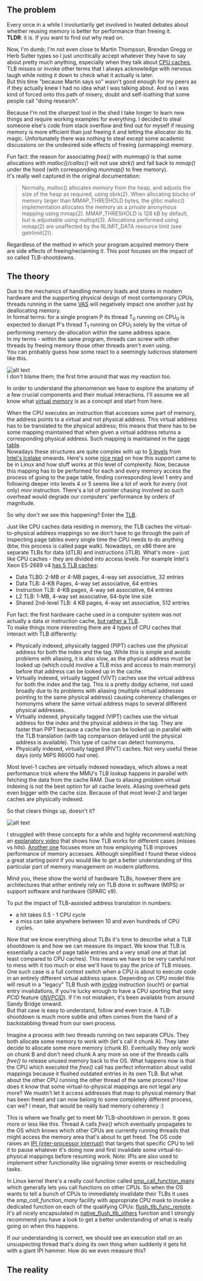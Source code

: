 ## The problem

Every once in a while I involuntarily get involved in heated debates about whether reusing memory is better for performance than freeing it.  
**TLDR**: it is. If you want to find out why read on.

Now, I'm dumb; I'm not even close to Martin Thompson, Brendan Gregg or Herb Sutter types so I just uncritically accept whatever they have to say about pretty much anything, especially when they talk about [CPU caches](https://en.wikipedia.org/wiki/CPU_cache), TLB misses or invoke other terms that I always acknowledge with nervous laugh while noting it down to check what it actually is later.  
But this time "because Martin says so" wasn't good enough for my peers as if they actually knew I had no idea what I was talking about.
And so I was kind of forced onto this path of misery, doubt and self-loathing that some people call "doing research".

Because I'm not the sharpest tool in the shed I take longer to learn new things and require working examples for everything. 
I decided to steal someone else's code from stack overflow and find out for myself if reusing memory is more efficient than just freeing it and letting the allocator do its magic.
Unfortunately there was nothing to steal except some academic discussions on the undesired side effects of freeing (unmapping) memory.

Fun fact: the reason for associating _free()_ with _munmap()_ is that some allocations with _malloc()/calloc()_ will not use _sbrk()_ and fall back to _mmap()_ under the hood (with corresponding _munmap()_ to free memory).  
It's really well captured in the original documentation:

> Normally, malloc() allocates memory from the heap, and adjusts the size of the heap as required, using sbrk(2). When allocating blocks of memory larger than MMAP_THRESHOLD bytes, the glibc malloc() implementation allocates the memory as a private anonymous mapping using mmap(2). MMAP_THRESHOLD is 128 kB by default, but is adjustable using mallopt(3). Allocations performed using mmap(2) are unaffected by the RLIMIT_DATA resource limit (see getrlimit(2)).

Regardless of the method in which your program acquired memory there are side effects of freeing/reclaiming it.
This post focuses on the impact of so called TLB-shootdowns.


## The theory

Due to the mechanics of handling memory loads and stores in modern hardware and the supporting physical design of most contemporary CPUs, threads running in the same [VAS](https://en.wikipedia.org/wiki/Virtual_address_space) will negatively impact one another just by deallocating memory.  
In formal terms: for a single program P its thread T<sub>0</sub> running on CPU<sub>0</sub> is expected to disrupt P's thread T<sub>1</sub> running on CPU<sub>1</sub> solely by the virtue of performing memory de-allocation within the same address space.  
In my terms - within the same program, threads can screw with other threads by freeing memory those other threads aren't even using.  
You can probably guess how some react to a seemingly ludicrous statement like this.

![alt text](img/tenor.gif "")  
I don't blame them; the first time around  that was my reaction too.

In order to understand the phenomenon we have to explore the anatomy of a few crucial components and their mutual interactions.
I'll assume we all know what [virtual memory](https://en.wikipedia.org/wiki/Virtual_memory) is as a concept and start from here.
  
When the CPU executes an instruction that accesses some part of memory, the address points to a virtual and not physical address.
This virtual address has to be translated to the physical address; this means that there has to be some mapping maintained that when given a virtual address returns a corresponding physical address.
Such mapping is maintained in the [page table](https://en.wikipedia.org/wiki/Page_table).  
Nowadays these structures are quite complex with up to [5 levels](https://en.wikipedia.org/wiki/Intel_5-level_paging) from [Intel's Icelake](https://en.wikipedia.org/wiki/Ice_Lake_(microprocessor)) onwards.
Here's some [nice read](https://lwn.net/Articles/717293/) on how this support came to be in Linux and how stuff works at this level of complexity.
Now, because this mapping has to be performed for each and every memory access the process of going to the page table, finding corresponding level 1 entry and following deeper into levels 4 or 5 seems like a lot of work for every (not only) _mov_ instruction.
There's a lot of pointer chasing involved so such overhead would degrade our computers' performance by orders of magnitude.  

So why don't we see this happening? Enter the [TLB](https://en.wikipedia.org/wiki/Translation_lookaside_buffer).

Just like CPU caches data residing in memory, the TLB caches the virtual-to-physical address mappings so we don't have to go through the pain of inspecting page tables every single time the CPU needs to do anything (btw, this process is called page walk).
Nowadays, on x86 there are separate TLBs for data (dTLB) and instructions (iTLB). What's more - just like CPU caches - they are divided into access levels.
For example Intel's Xeon E5-2689 v4 [has 5 TLB caches](http://www.cpu-world.com/CPUs/Xeon/Intel-Xeon%20E5-2689.html):
* Data TLB0: 2-MB or 4-MB pages, 4-way set associative, 32 entries
* Data TLB: 4-KB Pages, 4-way set associative, 64 entries
* Instruction TLB: 4-KB pages, 4-way set associative, 64 entries
* L2 TLB: 1-MB, 4-way set associative, 64-byte line size
* Shared 2nd-level TLB: 4 KB pages, 4-way set associative, 512 entries 

Fun fact: the first hardware cache used in a computer system was not actually a data or instruction cache, [but rather a TLB](http://www.chilton-computing.org.uk/acl/technology/atlas/p019.htm).  
To make things more interesting there are 4 types of CPU caches that interact with TLB differently:
* Physically indexed, physically tagged (PIPT) caches use the physical address for both the index and the tag. While this is simple and avoids problems with aliasing, it is also slow, as the physical address must be looked up (which could involve a TLB miss and access to main memory) before that address can be looked up in the cache.
* Virtually indexed, virtually tagged (VIVT) caches use the virtual address for both the index and the tag. This is a pretty dodgy scheme, not used broadly due to its problems with aliasing (multiple virtual addresses pointing to the same physical address) causing coherency challenges or homonyms where the same virtual address maps to several different physical addresses. 
* Virtually indexed, physically tagged (VIPT) caches use the virtual address for the index and the physical address in the tag. They are faster than PIPT because a cache line can be looked up in parallel with the TLB translation (with tag comparison delayed until the physical address is available). This type of cache can detect homonyms.
* Physically indexed, virtually tagged (PIVT) caches. Not very useful these days (only MIPS R6000 had one).

Most level-1 caches are virtually indexed nowadays, which allows a neat performance trick where the MMU's TLB lookup happens in parallel with fetching the data from the cache RAM.
Due to aliasing problem virtual indexing is not the best option for all cache levels. Aliasing overhead gets even bigger with the cache size. Because of that most level-2 and larger caches are physically indexed.

So that clears things up, doesn't it?

![alt text](img/dafuq.jpg "")  

I struggled with these concepts for a while and highly recommend watching an [explanatory video](https://www.youtube.com/watch?v=95QpHJX55bM) that shows how TLB works for different cases (misses vs hits). [Another one](https://www.youtube.com/watch?v=uyrSn3qbZ8U&t=191s) focuses more on how employing TLB improves performance of memory accesses. 
Although simplified I found these videos a great starting point if you would like to get a better understanding of this particular part of memory management on modern platforms.    

Mind you, these show the world of hardware TLBs, however there are architectures that either entirely rely on TLB done in software (MIPS) or support software and hardware (SPARC v9).
  
To put the impact of TLB-assisted address translation in numbers: 
- a hit takes 0.5 - 1 CPU cycle
- a miss can take anywhere between 10 and even hundreds of CPU cycles. 

Now that we know everything about TLBs it's time to describe what a TLB shootdown is and how we can measure its impact.
We know that TLB is essentially a cache of page table entries and a very small one at that (at least compared to CPU caches). This means we have to be very careful not to mess with it too much or else we'll have to pay the price of TLB misses.
One such case is a full context switch when a CPU is about to execute code in an entirely different virtual address space. Depending on CPU model this will result in a "legacy" TLB flush with [_invlpg_](https://www.felixcloutier.com/x86/invlpg) instruction (ouch!) or partial entry invalidations, if you're lucky enough to have a CPU sporting that sexy _PCID_ feature ([_INVPCID_](https://www.felixcloutier.com/x86/invpcid)). If I'm not mistaken, it's been available from around Sandy Bridge onward.     
But that case is easy to understand, follow and even trace. A TLB-shootdown is much more subtle and often comes from the hand of a backstabbing thread from our own process.

Imagine a process with two threads running on two separate CPUs. They both allocate some memory to work with (let's call it chunk A). They later decide to allocate some more memory (chunk B). Eventually they only work on chunk B and don't need chunk A any more so one of the threads calls _free()_ to release unused memory back to the OS.
What happens now is that the CPU which executed the _free()_ call has perfect information about valid mappings because it flushed outdated entries in its own TLB. But what about the other CPU running the other thread of the same process?
How does it know that some virtual-to-physical mappings are not legal any more? We mustn't let it access addresses that map to physical memory that has been freed and can now belong to some completely different process, can we? I mean, that would be really bad memory coherency :)  

This is where we finally get to meet Mr TLB-shootdown in person. 
It goes more or less like this. Thread A calls _free()_ which eventually propagates to the OS which knows which other CPUs are currently running threads that might access the memory area that's about to get freed. The OS code raises an [IPI (inter-processor interrupt)](https://en.wikipedia.org/wiki/Inter-processor_interrupt) that targets that specific CPU to tell it to pause whatever it's doing now and first invalidate some virtual-to-physical mappings before resuming work.
Note: IPIs are also used to implement other functionality like signaling timer events or rescheduling tasks.

In Linux kernel there's a really cool function called [smp_call_function_many](https://elixir.bootlin.com/linux/v4.15/source/kernel/smp.c#L403) which generally lets you call functions on other CPUs. So when the OS wants to tell a bunch of CPUs to immediately invalidate their TLBs it uses the _smp_call_function_many_ facility with appropriate CPU mask to invoke a dedicated function on each of the qualifying CPUs: [flush_tlb_func_remote](https://elixir.bootlin.com/linux/v4.15/source/arch/x86/mm/tlb.c#L510). 
It's all nicely encapsulated in [native_flush_tlb_others](https://elixir.bootlin.com/linux/v4.15/source/arch/x86/mm/tlb.c#L520) function and I strongly recommend you have a look to get a better understanding of what is really going on when this happens. 

If our understanding is correct, we should see an execution stall on an unsuspecting thread that's doing its own thing when suddenly it gets hit with a giant IPI hammer. How do we even measure this?

## The reality

<cries in assembly>
<totally makes sense if you don't think about it>
